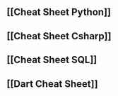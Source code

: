 ## [[Cheat Sheet Python]]

## [[Cheat Sheet Csharp]]

## [[Cheat Sheet SQL]]

## [[Dart Cheat Sheet]]

